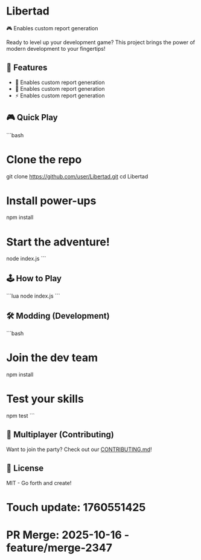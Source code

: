 # Libertad

🎮 Enables custom report generation

Ready to level up your development game? This project brings the power of modern development to your fingertips!

## 🎯 Features

- 🚀 Enables custom report generation
- 🎨 Enables custom report generation
- ⚡ Enables custom report generation

## 🎮 Quick Play

\`\`\`bash
# Clone the repo
git clone https://github.com/user/Libertad.git
cd Libertad

# Install power-ups
npm install

# Start the adventure!
node index.js
\`\`\`

## 🕹️ How to Play

\`\`\`lua
node index.js
\`\`\`

## 🛠️ Modding (Development)

\`\`\`bash
# Join the dev team
npm install

# Test your skills
npm test
\`\`\`

## 👥 Multiplayer (Contributing)

Want to join the party? Check out our [CONTRIBUTING.md](CONTRIBUTING.md)!

## 📜 License

MIT - Go forth and create!

# Touch update: 1760551425

# PR Merge: 2025-10-16 - feature/merge-2347
